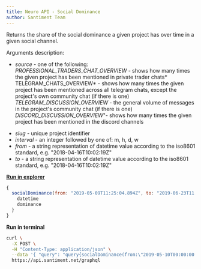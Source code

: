 ```yaml
---
title: Neuro API - Social Dominance
author: Santiment Team
---
```


Returns the share of the social dominance a given project has over time
in a given social channel.

Arguments description:

-   *source* - one of the following:*\
    PROFESSIONAL\_TRADERS\_CHAT\_OVERVIEW* - shows how many times the
    given project has been mentioned in private trader chats*\
    TELEGRAM\_CHATS\_OVERVIEW* - shows how many times the given project
    has been mentioned across all telegram chats, except the project\'s
    own community chat (if there is one)*\
    TELEGRAM\_DISCUSSION\_OVERVIEW* - the general volume of messages in
    the project\'s community chat (if there is one)*\
    DISCORD\_DISCUSSION\_OVERVIEW*\"- shows how many times the given
    project has been mentioned in the discord channels

<!-- -->

-   *slug* - unique project identifier
-   *interval* - an integer followed by one of: m, h, d, w
-   *from* - a string representation of datetime value according to the
    iso8601 standard, e.g. \"2018-04-16T10:02:19Z\"
-   *to* - a string representation of datetime value according to the
    iso8601 standard, e.g. \"2018-04-16T10:02:19Z\"

[**Run in
explorer**](https://api.santiment.net/graphiql?variables=%7B%7D&query=%7B%0A%20%20socialDominance(from%3A%20%222019-05-09T11%3A25%3A04.894Z%22%2C%20to%3A%20%222019-06-23T11%3A25%3A04.894Z%22%2C%20slug%3A%20%22ethereum%22%2C%20interval%3A%20%221d%22%2C%20source%3A%20ALL)%20%7B%0A%20%20%20%20datetime%0A%20%20%20%20dominance%0A%20%20%7D%0A%7D%0A)

```js
{
  socialDominance(from: "2019-05-09T11:25:04.894Z", to: "2019-06-23T11:25:04.894Z", slug: "ethereum", interval: "1d", source: ALL) {
    datetime
    dominance
  }
}
```

**Run in terminal**

```sh
curl \
  -X POST \
  -H "Content-Type: application/json" \
  --data '{ "query": "query{socialDominance(from:\"2019-05-10T00:00:00.000Z\",slug:\"ethereum\",interval:\"1d\",source:ALL,to:\"2019-06-23T00:00:00.000Z\"){datetime, dominance}}" }' \
  https://api.santiment.net/graphql
```
